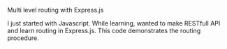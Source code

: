 Multi level routing with Express.js

I just started with Javascript. While learning, wanted to make RESTfull API and learn routing in Express.js.
This code demonstrates the routing procedure.


